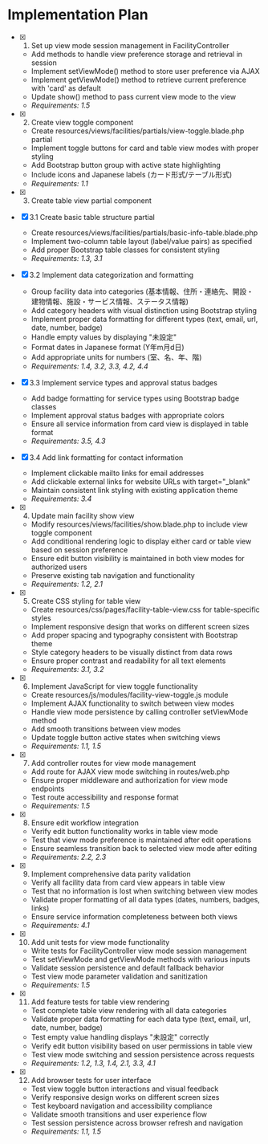 # Implementation Plan

- [x] 1. Set up view mode session management in FacilityController
  - Add methods to handle view preference storage and retrieval in session
  - Implement setViewMode() method to store user preference via AJAX
  - Implement getViewMode() method to retrieve current preference with 'card' as default
  - Update show() method to pass current view mode to the view
  - _Requirements: 1.5_

- [x] 2. Create view toggle component
  - Create resources/views/facilities/partials/view-toggle.blade.php partial
  - Implement toggle buttons for card and table view modes with proper styling
  - Add Bootstrap button group with active state highlighting
  - Include icons and Japanese labels (カード形式/テーブル形式)
  - _Requirements: 1.1_

- [x] 3. Create table view partial component
- [x] 3.1 Create basic table structure partial
  - Create resources/views/facilities/partials/basic-info-table.blade.php
  - Implement two-column table layout (label/value pairs) as specified
  - Add proper Bootstrap table classes for consistent styling
  - _Requirements: 1.3, 3.1_

- [x] 3.2 Implement data categorization and formatting
  - Group facility data into categories (基本情報、住所・連絡先、開設・建物情報、施設・サービス情報、ステータス情報)
  - Add category headers with visual distinction using Bootstrap styling
  - Implement proper data formatting for different types (text, email, url, date, number, badge)
  - Handle empty values by displaying "未設定"
  - Format dates in Japanese format (Y年m月d日)
  - Add appropriate units for numbers (室、名、年、階)
  - _Requirements: 1.4, 3.2, 3.3, 4.2, 4.4_

- [x] 3.3 Implement service types and approval status badges
  - Add badge formatting for service types using Bootstrap badge classes
  - Implement approval status badges with appropriate colors
  - Ensure all service information from card view is displayed in table format
  - _Requirements: 3.5, 4.3_

- [x] 3.4 Add link formatting for contact information
  - Implement clickable mailto links for email addresses
  - Add clickable external links for website URLs with target="_blank"
  - Maintain consistent link styling with existing application theme
  - _Requirements: 3.4_

- [x] 4. Update main facility show view
  - Modify resources/views/facilities/show.blade.php to include view toggle component
  - Add conditional rendering logic to display either card or table view based on session preference
  - Ensure edit button visibility is maintained in both view modes for authorized users
  - Preserve existing tab navigation and functionality
  - _Requirements: 1.2, 2.1_

- [x] 5. Create CSS styling for table view
  - Create resources/css/pages/facility-table-view.css for table-specific styles
  - Implement responsive design that works on different screen sizes
  - Add proper spacing and typography consistent with Bootstrap theme
  - Style category headers to be visually distinct from data rows
  - Ensure proper contrast and readability for all text elements
  - _Requirements: 3.1, 3.2_

- [x] 6. Implement JavaScript for view toggle functionality
  - Create resources/js/modules/facility-view-toggle.js module
  - Implement AJAX functionality to switch between view modes
  - Handle view mode persistence by calling controller setViewMode method
  - Add smooth transitions between view modes
  - Update toggle button active states when switching views
  - _Requirements: 1.1, 1.5_

- [x] 7. Add controller routes for view mode management
  - Add route for AJAX view mode switching in routes/web.php
  - Ensure proper middleware and authorization for view mode endpoints
  - Test route accessibility and response format
  - _Requirements: 1.5_

- [x] 8. Ensure edit workflow integration
  - Verify edit button functionality works in table view mode
  - Test that view mode preference is maintained after edit operations
  - Ensure seamless transition back to selected view mode after editing
  - _Requirements: 2.2, 2.3_

- [x] 9. Implement comprehensive data parity validation
  - Verify all facility data from card view appears in table view
  - Test that no information is lost when switching between view modes
  - Validate proper formatting of all data types (dates, numbers, badges, links)
  - Ensure service information completeness between both views
  - _Requirements: 4.1_

- [x] 10. Add unit tests for view mode functionality
  - Write tests for FacilityController view mode session management
  - Test setViewMode and getViewMode methods with various inputs
  - Validate session persistence and default fallback behavior
  - Test view mode parameter validation and sanitization
  - _Requirements: 1.5_

- [x] 11. Add feature tests for table view rendering
  - Test complete table view rendering with all data categories
  - Validate proper data formatting for each data type (text, email, url, date, number, badge)
  - Test empty value handling displays "未設定" correctly
  - Verify edit button visibility based on user permissions in table view
  - Test view mode switching and session persistence across requests
  - _Requirements: 1.2, 1.3, 1.4, 2.1, 3.3, 4.1_

- [x] 12. Add browser tests for user interface
  - Test view toggle button interactions and visual feedback
  - Verify responsive design works on different screen sizes
  - Test keyboard navigation and accessibility compliance
  - Validate smooth transitions and user experience flow
  - Test session persistence across browser refresh and navigation
  - _Requirements: 1.1, 1.5_